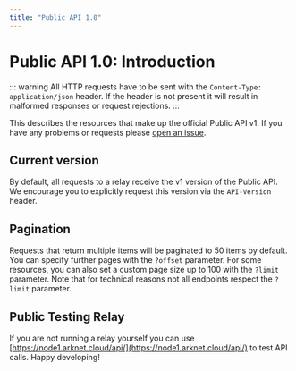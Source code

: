 ```yaml
---
title: "Public API 1.0"
---
```


# Public API 1.0: Introduction

::: warning
All HTTP requests have to be sent with the `Content-Type: application/json` header. If the header is not present it will result in malformed responses or request rejections.
:::

This describes the resources that make up the official Public API v1. If you have any problems or requests please [open an issue](https://github.com/ArkEcosystem/core/issues/new/choose).

## Current version

By default, all requests to a relay receive the v1 version of the Public API. We encourage you to explicitly request this version via the `API-Version` header.

## Pagination

Requests that return multiple items will be paginated to 50 items by default. You can specify further pages with the `?offset` parameter. For some resources, you can also set a custom page size up to 100 with the `?limit` parameter. Note that for technical reasons not all endpoints respect the `?limit` parameter.

## Public Testing Relay

If you are not running a relay yourself you can use [https://node1.arknet.cloud/api/](https://node1.arknet.cloud/api/) to test API calls. Happy developing!
